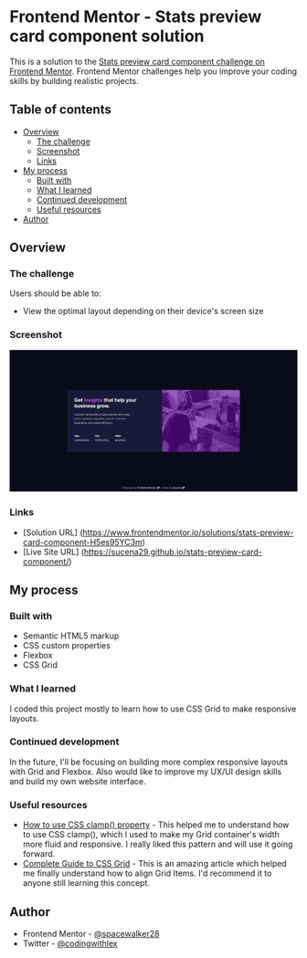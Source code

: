 # Frontend Mentor - Stats preview card component solution

This is a solution to the [Stats preview card component challenge on Frontend Mentor](https://www.frontendmentor.io/challenges/stats-preview-card-component-8JqbgoU62). Frontend Mentor challenges help you improve your coding skills by building realistic projects. 

## Table of contents

- [Overview](#overview)
  - [The challenge](#the-challenge)
  - [Screenshot](#screenshot)
  - [Links](#links)
- [My process](#my-process)
  - [Built with](#built-with)
  - [What I learned](#what-i-learned)
  - [Continued development](#continued-development)
  - [Useful resources](#useful-resources)
- [Author](#author)


## Overview

### The challenge

Users should be able to:

- View the optimal layout depending on their device's screen size

### Screenshot

![](assets/images/website-screenshot.png)

### Links

- [Solution URL] (https://www.frontendmentor.io/solutions/stats-preview-card-component-H5es95YC3m)
- [Live Site URL] (https://sucena29.github.io/stats-preview-card-component/)

## My process

### Built with

- Semantic HTML5 markup
- CSS custom properties
- Flexbox
- CSS Grid

### What I learned

I coded this project mostly to learn how to use CSS Grid to make responsive layouts.


### Continued development

In the future, I'll be focusing on building more complex responsive layouts with Grid and Flexbox. Also would like to improve my UX/UI design skills and build my own website interface.

### Useful resources

- [How to use CSS clamp() property](https://developer.mozilla.org/en-US/docs/Web/CSS/clamp) - This helped me to understand how to use CSS clamp(), which I used to make my Grid container's width more fluid and responsive. I really liked this pattern and will use it going forward.
- [Complete Guide to CSS Grid](https://css-tricks.com/snippets/css/complete-guide-grid/) - This is an amazing article which helped me finally understand how to align Grid Items. I'd recommend it to anyone still learning this concept.

## Author

- Frontend Mentor - [@spacewalker28](https://www.frontendmentor.io/profile/spacewalker28)
- Twitter - [@codingwithlex](https://twitter.com/codingwithlex)
